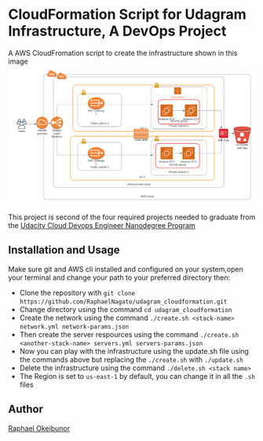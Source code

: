 # CloudFormation Script for Udagram Infrastructure, A DevOps Project

A AWS CloudFromation script to create the infrastructure shown in this image ![Udagram Infrastructure](./Udagram%20Infrastructure.png)

This project is second of the four required projects needed to graduate from the [Udacity Cloud Devops Engineer Nanodegree Program](https://www.udacity.com/course/cloud-dev-ops-nanodegree--nd9991)

## Installation and Usage

Make sure git and AWS cli installed and configured on your system,open your terminal and change your path to your preferred directory then:

- Clone the repository with `git clone https://github.com/RaphaelNagato/udagram_cloudformation.git`
- Change directory using the command `cd udagram_cloudformation`
- Create the network using the command `./create.sh <stack-name> network.yml network-params.json`
- Then create the server respources using the command `./create.sh <another-stack-name> servers.yml servers-params.json`
- Now you can play with the infrastructure using the update.sh file using the commands above but replacing the `./create.sh` with `./update.sh`
- Delete the infrastructure using the command `./delete.sh <stack name>`
- The Region is set to `us-east-1` by default, you can change it in all the `.sh` files

## Author

[Raphael Okeibunor](https://github.com/RaphaelNagato)
